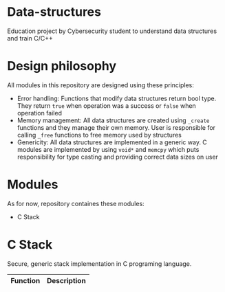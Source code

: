 # Data-structures
Education project by Cybersecurity student to understand data structures and train C/C++

# Design philosophy
All modules in this repository are designed using these principles:
- Error handling: Functions that modify data structures return bool type. They return ```true``` when operation was a success or ```false``` when operation failed
- Memory management: All data structures are created using ```_create``` functions and they manage their own memory. User is responsible for calling ```_free``` functions to free memory used by structures
- Genericity: All data structures are implemented in a generic way. C modules are implemented by using ```void*``` and ```memcpy``` which puts responsibility for type casting and providing correct data sizes on user

# Modules
As for now, repository containes these modules:
- C Stack

# C Stack
Secure, generic stack implementation in C programing language. 

| Function | Description|
|---|---|
